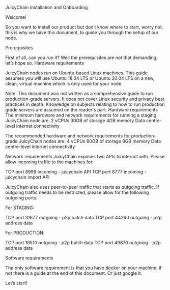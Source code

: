 JuicyChain Installation and Onboarding

Welcome!

So you want to install our product but don’t know where to start, worry not, this is why we have this document, to guide you through the setup of our node. 

Prerequisites

First of all, can you run it? Well the prerequisites are not that demanding, let’s hope so.
Hardware requirements


JuicyChain nodes run on Ubuntu-based Linux machines. This guide assumes you will use Ubuntu 18.04 LTS or Ubuntu 20.04 LTS on a new, clean, virtual machine which is only used for your node.

Note: This document was not written as a comprehensive guide to run production-grade servers. It does not cover Linux security and privacy best practices in depth. Knowledge on subjects relating to how to run production grade servers are assumed on the reader's part.
Hardware requirements
The minimum hardware and network requirements for running a staging JuicyChain node are:
2 vCPUs 
30GB of storage
4GB memory
Data centre-level internet connectivity

The recommended hardware and network requirements for production-grade JuicyChain nodes are:
4 vCPUs 
60GB of storage
8GB memory
Data centre-level internet connectivity

Network requirements
JuicyChain exposes two APIs to interact with. Please allow incoming traffic to the machines for:

TCP port 8999 incoming - juicychain API
TCP port 8777 incoming - juicychain import API

JuicyChain also uses peer-to-peer traffic that starts as outgoing traffic. If outgoing traffic needs to be restricted, please allow for the following outgoing ports:

For STAGING:

TCP port 31677 outgoing - p2p batch data
TCP port 44260 outgoing - p2p address data

For PRODUCTION:

TCP port 16510 outgoing - p2p batch data
TCP port 49870 outgoing - p2p address data


Software requirements

The only software requirement is that you have docker on your machine, if not there is a guide at the end of this document. Or just google it.


Let’s start!
